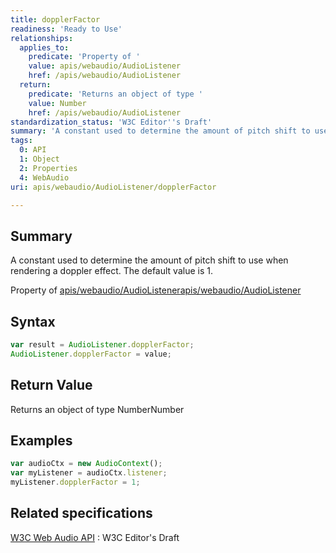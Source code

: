 ```yaml
---
title: dopplerFactor
readiness: 'Ready to Use'
relationships:
  applies_to:
    predicate: 'Property of '
    value: apis/webaudio/AudioListener
    href: /apis/webaudio/AudioListener
  return:
    predicate: 'Returns an object of type '
    value: Number
    href: /apis/webaudio/AudioListener
standardization_status: 'W3C Editor''s Draft'
summary: 'A constant used to determine the amount of pitch shift to use when rendering a doppler effect. The default value is 1.'
tags:
  0: API
  1: Object
  2: Properties
  4: WebAudio
uri: apis/webaudio/AudioListener/dopplerFactor

---
```

## Summary

A constant used to determine the amount of pitch shift to use when rendering a doppler effect. The default value is 1.

Property of [apis/webaudio/AudioListener](/apis/webaudio/AudioListener)[apis/webaudio/AudioListener](/apis/webaudio/AudioListener)

## Syntax

``` js
var result = AudioListener.dopplerFactor;
AudioListener.dopplerFactor = value;
```

## Return Value

Returns an object of type NumberNumber

## Examples

``` js
var audioCtx = new AudioContext();
var myListener = audioCtx.listener;
myListener.dopplerFactor = 1;
```

## Related specifications

[W3C Web Audio API](http://webaudio.github.io/web-audio-api/)
:   W3C Editor's Draft
